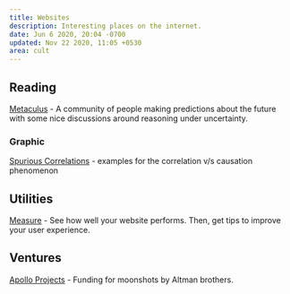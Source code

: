 ```yaml
---
title: Websites
description: Interesting places on the internet.
date: Jun 6 2020, 20:04 -0700
updated: Nov 22 2020, 11:05 +0530
area: cult
---
```


## Reading

[Metaculus](https://www.metaculus.com) - A community of people making predictions about the future with some nice discussions around reasoning under uncertainty.

### Graphic

[Spurious Correlations](https://tylervigen.com/spurious-correlations) - examples for the correlation v/s causation phenomenon

## Utilities

[Measure](https://web.dev/measure/) - See how well your website performs. Then, get tips to improve your user experience.

## Ventures

[Apollo Projects](https://apolloprojects.com) - Funding for moonshots by Altman brothers.
